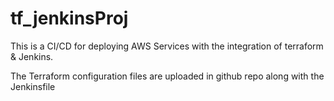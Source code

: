 # tf_jenkinsProj
This is a CI/CD for deploying AWS Services with the integration of terraform &amp; Jenkins.  

The Terraform configuration files are uploaded in github repo along with the Jenkinsfile 
